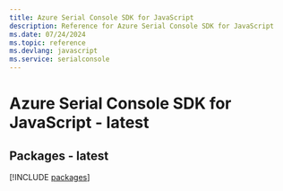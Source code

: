 ```yaml
---
title: Azure Serial Console SDK for JavaScript
description: Reference for Azure Serial Console SDK for JavaScript
ms.date: 07/24/2024
ms.topic: reference
ms.devlang: javascript
ms.service: serialconsole
---
```

# Azure Serial Console SDK for JavaScript - latest
## Packages - latest
[!INCLUDE [packages](serial-console-index.md)]